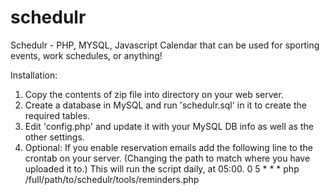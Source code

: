 # schedulr
Schedulr - PHP, MYSQL, Javascript Calendar that can be used for sporting events, work schedules, or anything!

Installation:
1. Copy the contents of zip file into directory on your web server.
2. Create a database in MySQL and run 'schedulr.sql' in it to create the required tables.
3. Edit 'config.php' and update it with your MySQL DB info as well as the other settings.
4. Optional: If you enable reservation emails add the following line to the crontab on your server. (Changing the path to match where you have uploaded it to.) This will run the script daily, at 05:00. 
	0 5 * * * php /full/path/to/schedulr/tools/reminders.php
	
